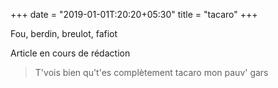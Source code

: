 +++
date = "2019-01-01T:20:20+05:30"
title = "tacaro"
+++

Fou, berdin, breulot, fafiot
<!--more-->
Article en cours de rédaction

> T'vois bien qu't'es complètement tacaro mon pauv' gars
